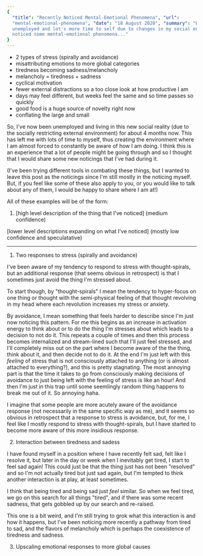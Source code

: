 ```yaml
---
{
  "title": "Recently Noticed Mental-Emotional Phenomena", "url":
  "mental-emotional-phenomena", "date": "18 August 2020", "summary": "With being
  unemployed and lot's more time to self due to changes in my social environment, I've
  noticed some mental-emotional phenomena..."
}
---
```


- 2 types of stress (spirally and avoidance)
- misattributing emotions to more global categories
- tiredness becoming sadness/melancholy
- melancholy = tiredness + sadness
- cyclical motivation
- fewer external distractions so a too close look at how productive I am
- days may feel different, but weeks feel the same and so time passes so quickly
- good food is a huge source of novelty right now
- conflating the large and small

So, I've now been unemployed and living in this new social reality (due to the socially
restricting external environment) for about 4 months now. This has left me with lots of time to myself, thus
creating the environment where I am almost forced to constantly be aware of how I am
doing. I think this is an experience that a lot of people might be going through and so I
thought that I would share some new noticings that I've had during it.

(I've been trying different tools in combating these things, but I wanted to leave this
post as the noticings since I'm still mostly in the noticing myself. But, if you feel like
some of these also apply to you, or you would like to talk about any of them, I would be happy to
share where I am at!)

All of these examples will be of the form:

1. [high level description of the thing that I've noticed] (medium confidence)

[lower level descriptions expanding on what I've noticed] (mostly low confidence and
speculatative)

---

1. Two responses to stress (spirally and avoidance)

I've been aware of my tendency to respond to stress with thought-spirals, but an
additional response (that seems obvious in retrospect) is that I sometimes just avoid the
thing I'm stressed about.

To start though, by "thought-spirals" I mean the tendency to
hyper-focus on one thing or thought with the semi-physical feeling of that thought
revolving in my head where each revolution increases my stress or anxiety.

By avoidance, I mean something that feels harder to describe since I'm just now noticing
this pattern. For me this begins as an increase in activation energy to think
about or to do the thing I'm stresses about which leads to a decision to not do it. This repeats a couple of
times and then this process becomes internalized and stream-lined such that I'll just feel
stressed, and I'll completely miss out on the part where I become aware of the the thing,
think about it, and then decide not to do it. At the end I'm just left with this _feeling_ of stress
that is not consciously attached to anything (or is almost attached to everything?), and this is pretty stagnating. The most annoying part is
that the time it takes to go from consciously making decisions of avoidance to just being left with the
feeling of stress is like an hour! And then I'm just in this trap until some seemlingly
random thing happens to break me out of it. So annoying haha.

I imagine that some people are more acutely aware of the avoidance response (not
necessarily in the same specific way as me), and it seems so obvious in retrospect that a
response to stress is avoidance, but, for me, I feel like I mostly respond to stress with
thought-spirals, but I have started to become more aware of this more insidious response.

2. Interaction between tiredness and sadess

I have found myself in a position where I have recently felt sad, felt like I resolve
it, but later in the day or week when I inevitably get tired, I start to feel
sad again! This could just be that the thing just has not been "resolved" and so I'm not
actually tired but just sad again, but I'm tempted to think another interaction is at play,
at least sometimes.

I think that being tired and being sad just _feel_ similar. So when we feel tired, we go
on this search for all things "tired", and if there was some recent sadness, that gets
gobbled up by our search and re-raised.

This one is a bit weird, and I'm still trying to grok what this interaction is and how it
happens, but I've been noticing more recently a pathway from tired to sad, and the flavors
of melancholy which is perhaps the coexistence of tiredness and sadness.

3. Upscaling emotional responses to more global causes

